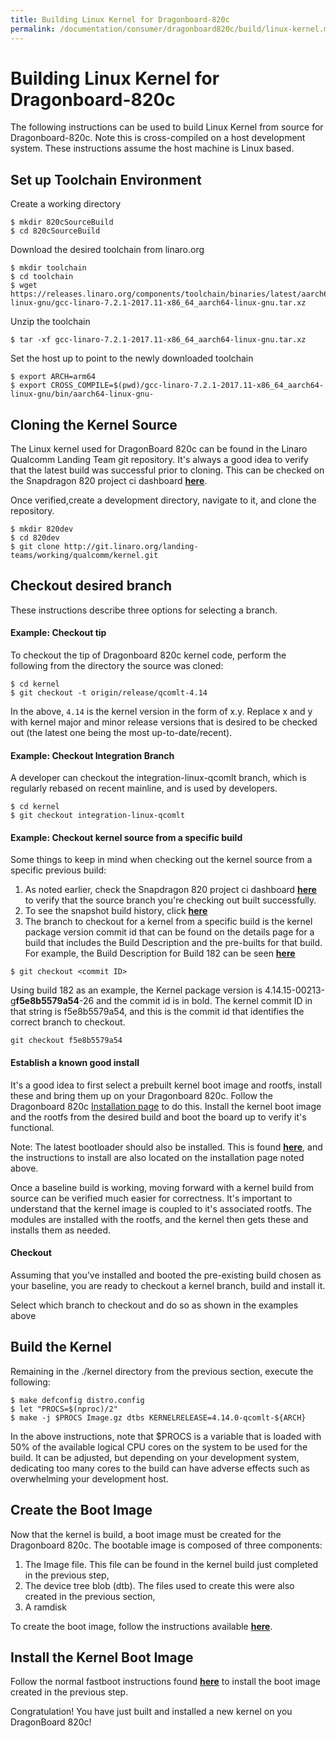 ```yaml
---
title: Building Linux Kernel for Dragonboard-820c
permalink: /documentation/consumer/dragonboard820c/build/linux-kernel.md.html
---
```


# Building Linux Kernel for Dragonboard-820c

The following instructions can be used to build Linux Kernel from source for Dragonboard-820c.  Note this is cross-compiled on a host development system.   These instructions assume the host machine is Linux based.

## Set up Toolchain Environment
Create a working directory
```
$ mkdir 820cSourceBuild
$ cd 820cSourceBuild
```

Download the desired toolchain from linaro.org
```
$ mkdir toolchain
$ cd toolchain
$ wget  https://releases.linaro.org/components/toolchain/binaries/latest/aarch64-linux-gnu/gcc-linaro-7.2.1-2017.11-x86_64_aarch64-linux-gnu.tar.xz
``` 
Unzip the toolchain
```
$ tar -xf gcc-linaro-7.2.1-2017.11-x86_64_aarch64-linux-gnu.tar.xz
```
Set the host up to point to the newly downloaded toolchain
```
$ export ARCH=arm64
$ export CROSS_COMPILE=$(pwd)/gcc-linaro-7.2.1-2017.11-x86_64_aarch64-linux-gnu/bin/aarch64-linux-gnu-
```
## Cloning the Kernel Source
The Linux kernel used for DragonBoard 820c can be found in the Linaro Qualcomm Landing Team git repository. It's always a good idea to verify that the latest build was successful prior to cloning.  This can be checked on the Snapdragon 820 project ci dashboard [**here**](https://ci.linaro.org/job/lt-qcom-debian-images-dragonboard820c "820c CI").

Once verified,create a development directory, navigate to it, and clone the repository. 
```
$ mkdir 820dev
$ cd 820dev
$ git clone http://git.linaro.org/landing-teams/working/qualcomm/kernel.git
```
## Checkout desired branch
 These instructions describe three options for selecting a branch.
#### Example: Checkout tip
To checkout the tip of Dragonboard 820c kernel code, perform the following from the directory the source was cloned:
```
$ cd kernel
$ git checkout -t origin/release/qcomlt-4.14
```
In the above, `4.14` is the kernel version in the form of x.y.   Replace x and y with kernel major and minor release versions that is desired to be checked out (the latest one being the most up-to-date/recent).
#### Example: Checkout Integration Branch
A developer can checkout the integration-linux-qcomlt branch, which is regularly rebased on recent mainline, and is used by developers.
```
$ cd kernel
$ git checkout integration-linux-qcomlt
```
#### Example: Checkout kernel source from a specific build
Some things to keep in mind when checking out the kernel source from a specific previous build:
 1) As noted earlier, check the Snapdragon 820 project ci dashboard [**here**](https://ci.linaro.org/job/lt-qcom-debian-images-dragonboard820c "820c CI") to verify that the source branch you're checking out built successfully.
 2) To see the snapshot build history, click [**here**](http://snapshots.linaro.org/96boards/dragonboard820c/linaro/debian/ "Build history")
 3) The branch to checkout for a kernel from a specific build is the kernel package version commit id that can be found on the details page for a build that includes the Build Description and the pre-builts for that build.  For example, the Build Description for Build 182 can be seen [**here**](http://snapshots.linaro.org/96boards/dragonboard820c/linaro/debian/182/ "182 Details")
```
$ git checkout <commit ID>
```

 Using build 182 as an example, the Kernel package version is 4.14.15-00213-g**f5e8b5579a54**-26 and the commit id is in bold.
The kernel commit ID in that string is f5e8b5579a54, and this is the commit id that identifies the correct branch to checkout.
```
git checkout f5e8b5579a54
```
#### Establish a known good install
It's a good idea to first select a prebuilt kernel boot image and rootfs, install these and bring them up on your Dragonboard 820c.  Follow the Dragonboard 820c [Installation page](../installation/ "Installation page") to do this.  Install the kernel boot image and the rootfs from the desired build and boot the board up to verify it's functional.

Note: The latest bootloader should also be installed.  This is found [**here**](http://snapshots.linaro.org/96boards/dragonboard820c/linaro/rescue/latest/ "Bootloader latest"), and the instructions to install are also located on the installation page noted above.

Once a baseline build is working, moving forward with a kernel build from source can be verified much easier for correctness. It's important to understand that the kernel image is coupled to it's associated rootfs. The modules are installed with the rootfs, and the kernel then gets these and installs them as needed. 

#### Checkout 
Assuming that you've installed and booted the pre-existing build  chosen as your baseline, you are ready to checkout a kernel branch, build and install it.

Select which branch to checkout and do so as shown in the examples above

## Build the Kernel
Remaining in the ./kernel directory from the previous section, execute the following:

```
$ make defconfig distro.config
$ let "PROCS=$(nproc)/2"
$ make -j $PROCS Image.gz dtbs KERNELRELEASE=4.14.0-qcomlt-${ARCH}
```
In the above instructions, note that $PROCS is a variable that is loaded with 50% of the available logical CPU cores on the system to be used for the build.  It can be adjusted, but depending on your development system, dedicating too many cores to the build can have adverse effects such as overwhelming your development host.


## Create the Boot Image
Now that the kernel is build, a boot image must be created for the Dragonboard 820c.  The bootable image is composed of three components: 

1) The Image file. This file can be found in the  kernel build just completed in the previous step,
2) The device tree blob (dtb).  The files used to create this were also created in the previous section,
3) A ramdisk

To create the boot image, follow the instructions available [**here**](../../../wiki/Dragonboard-Boot-Image "Create boot image").

## Install the Kernel Boot Image
Follow the normal fastboot instructions found [**here**](../installation/linux-fastboot.md.html/ "Fastboot install") to install the boot image created in the previous step.   

  
Congratulation!  You have just built and installed a new kernel on you DragonBoard 820c!
